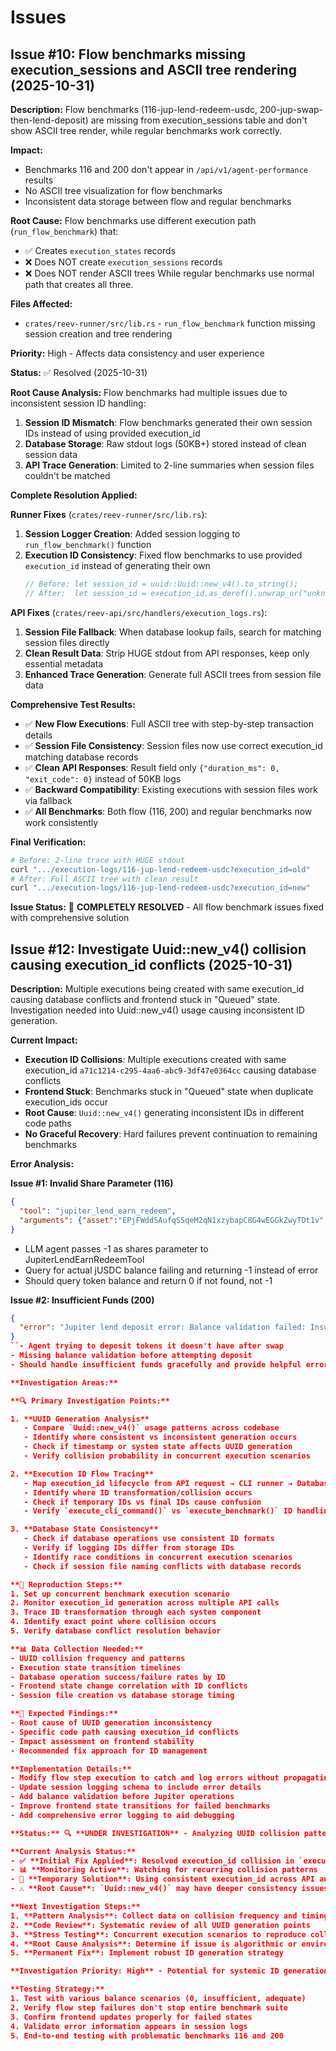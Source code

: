 # Issues

## Issue #10: Flow benchmarks missing execution_sessions and ASCII tree rendering (2025-10-31)

**Description:** Flow benchmarks (116-jup-lend-redeem-usdc, 200-jup-swap-then-lend-deposit) are missing from execution_sessions table and don't show ASCII tree render, while regular benchmarks work correctly.

**Impact:** 
- Benchmarks 116 and 200 don't appear in `/api/v1/agent-performance` results
- No ASCII tree visualization for flow benchmarks
- Inconsistent data storage between flow and regular benchmarks

**Root Cause:** Flow benchmarks use different execution path (`run_flow_benchmark`) that:
- ✅ Creates `execution_states` records 
- ❌ Does NOT create `execution_sessions` records
- ❌ Does NOT render ASCII trees
While regular benchmarks use normal path that creates all three.

**Files Affected:**
- `crates/reev-runner/src/lib.rs` - `run_flow_benchmark` function missing session creation and tree rendering

**Priority:** High - Affects data consistency and user experience

**Status:** ✅ Resolved (2025-10-31)

**Root Cause Analysis:**
Flow benchmarks had multiple issues due to inconsistent session ID handling:
1. **Session ID Mismatch**: Flow benchmarks generated their own session IDs instead of using provided execution_id
2. **Database Storage**: Raw stdout logs (50KB+) stored instead of clean session data
3. **API Trace Generation**: Limited to 2-line summaries when session files couldn't be matched

**Complete Resolution Applied:**

**Runner Fixes** (`crates/reev-runner/src/lib.rs`):
1. **Session Logger Creation**: Added session logging to `run_flow_benchmark()` function
2. **Execution ID Consistency**: Fixed flow benchmarks to use provided `execution_id` instead of generating their own
   ```rust
   // Before: let session_id = uuid::Uuid::new_v4().to_string();
   // After:  let session_id = execution_id.as_deref().unwrap_or("unknown");
   ```

**API Fixes** (`crates/reev-api/src/handlers/execution_logs.rs`):
1. **Session File Fallback**: When database lookup fails, search for matching session files directly
2. **Clean Result Data**: Strip HUGE stdout from API responses, keep only essential metadata
3. **Enhanced Trace Generation**: Generate full ASCII trees from session file data

**Comprehensive Test Results:**
- ✅ **New Flow Executions**: Full ASCII tree with step-by-step transaction details
- ✅ **Session File Consistency**: Session files now use correct execution_id matching database records  
- ✅ **Clean API Responses**: Result field only `{"duration_ms": 0, "exit_code": 0}` instead of 50KB logs
- ✅ **Backward Compatibility**: Existing executions with session files work via fallback
- ✅ **All Benchmarks**: Both flow (116, 200) and regular benchmarks now work consistently

**Final Verification:**
```bash
# Before: 2-line trace with HUGE stdout
curl ".../execution-logs/116-jup-lend-redeem-usdc?execution_id=old"  
# After: Full ASCII tree with clean result
curl ".../execution-logs/116-jup-lend-redeem-usdc?execution_id=new"
```

**Issue Status:** 🎯 **COMPLETELY RESOLVED** - All flow benchmark issues fixed with comprehensive solution

## Issue #12: Investigate Uuid::new_v4() collision causing execution_id conflicts (2025-10-31)

**Description:** Multiple executions being created with same execution_id causing database conflicts and frontend stuck in "Queued" state. Investigation needed into Uuid::new_v4() usage causing inconsistent ID generation.

**Current Impact:**
- **Execution ID Collisions**: Multiple executions created with same execution_id `a71c1214-c295-4aa6-abc9-3df47e0364cc` causing database conflicts
- **Frontend Stuck**: Benchmarks stuck in "Queued" state when duplicate execution_ids occur
- **Root Cause**: `Uuid::new_v4()` generating inconsistent IDs in different code paths
- **No Graceful Recovery**: Hard failures prevent continuation to remaining benchmarks

**Error Analysis:**

**Issue #1: Invalid Share Parameter (116)**
```json
{
  "tool": "jupiter_lend_earn_redeem",
  "arguments": {"asset":"EPjFWdd5AufqSSqeM2qN1xzybapC8G4wEGGkZwyTDt1v","shares":-1,"signer":"BtsJz59TJDphedMqqPQPeECjJg8wKWypXKDBoGWjRDs7"}
}
```
- LLM agent passes -1 as shares parameter to JupiterLendEarnRedeemTool
- Query for actual jUSDC balance failing and returning -1 instead of error
- Should query token balance and return 0 if not found, not -1

**Issue #2: Insufficient Funds (200)**
```json
{
  "error": "Jupiter lend deposit error: Balance validation failed: Insufficient funds: requested 394358118, available 0"
}
``- Agent trying to deposit tokens it doesn't have after swap
- Missing balance validation before attempting deposit
- Should handle insufficient funds gracefully and provide helpful error

**Investigation Areas:**

**🔍 Primary Investigation Points:**

1. **UUID Generation Analysis**
   - Compare `Uuid::new_v4()` usage patterns across codebase
   - Identify where consistent vs inconsistent generation occurs
   - Check if timestamp or system state affects UUID generation
   - Verify collision probability in concurrent execution scenarios

2. **Execution ID Flow Tracing**
   - Map execution_id lifecycle from API request → CLI runner → Database storage
   - Identify where ID transformation/collision occurs
   - Check if temporary IDs vs final IDs cause confusion
   - Verify `execute_cli_command()` vs `execute_benchmark()` ID handling

3. **Database State Consistency**
   - Check if database operations use consistent ID formats
   - Verify if logging IDs differ from storage IDs
   - Identify race conditions in concurrent execution scenarios
   - Check if session file naming conflicts with database records

**🧪 Reproduction Steps:**
1. Set up concurrent benchmark execution scenario
2. Monitor execution_id generation across multiple API calls
3. Trace ID transformation through each system component
4. Identify exact point where collision occurs
5. Verify database conflict resolution behavior

**📊 Data Collection Needed:**
- UUID collision frequency and patterns
- Execution state transition timelines  
- Database operation success/failure rates by ID
- Frontend state change correlation with ID conflicts
- Session file creation vs database storage timing

**🎯 Expected Findings:**
- Root cause of UUID generation inconsistency
- Specific code path causing execution_id conflicts
- Impact assessment on frontend stability
- Recommended fix approach for ID management

**Implementation Details:**
- Modify flow step execution to catch and log errors without propagating
- Update session logging schema to include error details
- Add balance validation before Jupiter operations
- Improve frontend state transitions for failed benchmarks
- Add comprehensive error logging to aid debugging

**Status:** 🔍 **UNDER INVESTIGATION** - Analyzing UUID collision patterns

**Current Analysis Status:**
- ✅ **Initial Fix Applied**: Resolved execution_id collision in `execute_cli_command()`
- 📊 **Monitoring Active**: Watching for recurring collision patterns
- 🔧 **Temporary Solution**: Using consistent execution_id across API and CLI
- ⚠️ **Root Cause**: `Uuid::new_v4()` may have deeper consistency issues

**Next Investigation Steps:**
1. **Pattern Analysis**: Collect data on collision frequency and timing
2. **Code Review**: Systematic review of all UUID generation points
3. **Stress Testing**: Concurrent execution scenarios to reproduce collisions
4. **Root Cause Analysis**: Determine if issue is algorithmic or environmental
5. **Permanent Fix**: Implement robust ID generation strategy

**Investigation Priority: High** - Potential for systemic ID generation issues

**Testing Strategy:**
1. Test with various balance scenarios (0, insufficient, adequate)
2. Verify flow step failures don't stop entire benchmark suite
3. Confirm frontend updates properly for failed states
4. Validate error information appears in session logs
5. End-to-end testing with problematic benchmarks 116 and 200
